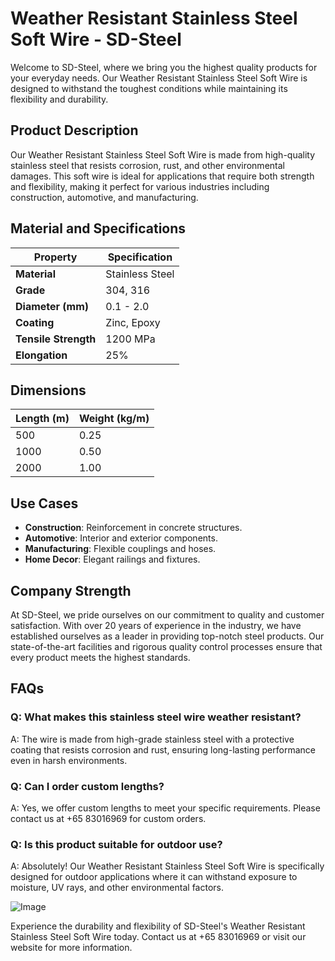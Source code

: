 # Weather Resistant Stainless Steel Soft Wire - SD-Steel

Welcome to SD-Steel, where we bring you the highest quality products for your everyday needs. Our Weather Resistant Stainless Steel Soft Wire is designed to withstand the toughest conditions while maintaining its flexibility and durability.

## Product Description

Our Weather Resistant Stainless Steel Soft Wire is made from high-quality stainless steel that resists corrosion, rust, and other environmental damages. This soft wire is ideal for applications that require both strength and flexibility, making it perfect for various industries including construction, automotive, and manufacturing.

## Material and Specifications

| **Property**         | **Specification** |
|----------------------|-------------------|
| **Material**         | Stainless Steel   |
| **Grade**            | 304, 316          |
| **Diameter (mm)**    | 0.1 - 2.0         |
| **Coating**          | Zinc, Epoxy       |
| **Tensile Strength** | 1200 MPa         |
| **Elongation**       | 25%               |

## Dimensions

| **Length (m)** | **Weight (kg/m)** |
|----------------|-------------------|
| 500            | 0.25              |
| 1000           | 0.50              |
| 2000           | 1.00              |

## Use Cases

- **Construction**: Reinforcement in concrete structures.
- **Automotive**: Interior and exterior components.
- **Manufacturing**: Flexible couplings and hoses.
- **Home Decor**: Elegant railings and fixtures.

## Company Strength

At SD-Steel, we pride ourselves on our commitment to quality and customer satisfaction. With over 20 years of experience in the industry, we have established ourselves as a leader in providing top-notch steel products. Our state-of-the-art facilities and rigorous quality control processes ensure that every product meets the highest standards.

## FAQs

### Q: What makes this stainless steel wire weather resistant?
A: The wire is made from high-grade stainless steel with a protective coating that resists corrosion and rust, ensuring long-lasting performance even in harsh environments.

### Q: Can I order custom lengths?
A: Yes, we offer custom lengths to meet your specific requirements. Please contact us at +65 83016969 for custom orders.

### Q: Is this product suitable for outdoor use?
A: Absolutely! Our Weather Resistant Stainless Steel Soft Wire is specifically designed for outdoor applications where it can withstand exposure to moisture, UV rays, and other environmental factors.

![Image](https://github.com/user-attachments/assets/2567258e-e124-4816-932d-1809bd27ef0b)

Experience the durability and flexibility of SD-Steel's Weather Resistant Stainless Steel Soft Wire today. Contact us at +65 83016969 or visit our website for more information.